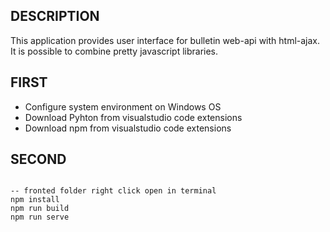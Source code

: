 ## DESCRIPTION

This application provides user interface for bulletin web-api with html-ajax. It is possible to combine pretty javascript libraries.

## FIRST

* Configure system environment on Windows OS
* Download Pyhton from visualstudio code extensions
* Download npm from visualstudio code extensions


## SECOND

```

-- fronted folder right click open in terminal
npm install
npm run build
npm run serve

```